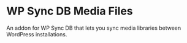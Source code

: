 # WP Sync DB Media Files
An addon for WP Sync DB that lets you sync media libraries between WordPress
installations.
